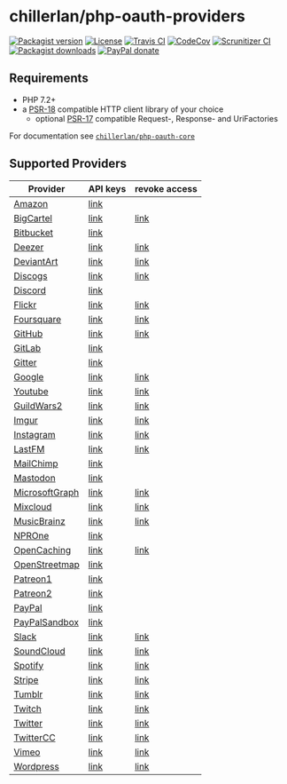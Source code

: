 # chillerlan/php-oauth-providers

[![Packagist version][packagist-badge]][packagist]
[![License][license-badge]][license]
[![Travis CI][travis-badge]][travis]
[![CodeCov][coverage-badge]][coverage]
[![Scrunitizer CI][scrutinizer-badge]][scrutinizer]
[![Packagist downloads][downloads-badge]][downloads]
[![PayPal donate][donate-badge]][donate]

[packagist-badge]: https://img.shields.io/packagist/v/chillerlan/php-oauth-providers.svg?style=flat-square
[packagist]: https://packagist.org/packages/chillerlan/php-oauth-providers
[license-badge]: https://img.shields.io/github/license/chillerlan/php-oauth-providers.svg?style=flat-square
[license]: https://github.com/chillerlan/php-oauth-providers/blob/master/LICENSE
[travis-badge]: https://img.shields.io/travis/chillerlan/php-oauth-providers.svg?style=flat-square
[travis]: https://travis-ci.org/chillerlan/php-oauth-providers
[coverage-badge]: https://img.shields.io/codecov/c/github/chillerlan/php-oauth-providers.svg?style=flat-square
[coverage]: https://codecov.io/github/chillerlan/php-oauth-providers
[scrutinizer-badge]: https://img.shields.io/scrutinizer/g/chillerlan/php-oauth-providers.svg?style=flat-square
[scrutinizer]: https://scrutinizer-ci.com/g/chillerlan/php-oauth-providers
[downloads-badge]: https://img.shields.io/packagist/dt/chillerlan/php-oauth-providers.svg?style=flat-square
[downloads]: https://packagist.org/packages/chillerlan/php-oauth-providers/stats
[donate-badge]: https://img.shields.io/badge/donate-paypal-ff33aa.svg?style=flat-square
[donate]: https://www.paypal.com/cgi-bin/webscr?cmd=_s-xclick&hosted_button_id=WLYUNAT9ZTJZ4

## Requirements
- PHP 7.2+
- a [PSR-18](https://www.php-fig.org/psr/psr-18/) compatible HTTP client library of your choice
  - optional [PSR-17](https://www.php-fig.org/psr/psr-17/) compatible Request-, Response- and UriFactories

For documentation see [`chillerlan/php-oauth-core`](https://github.com/chillerlan/php-oauth-core)

## Supported Providers

<!--A-->
 Provider | API keys | revoke access 
----------|----------|---------------
[Amazon](https://login.amazon.com/) | [link](https://sellercentral.amazon.com/hz/home) | 
[BigCartel](https://developers.bigcartel.com/api/v1) | [link](https://bigcartel.wufoo.com/forms/big-cartel-api-application/) | [link](https://my.bigcartel.com/account)
[Bitbucket](https://developer.atlassian.com/bitbucket/api/2/reference/) | [link](https://developer.atlassian.com/apps/) | 
[Deezer](https://developers.deezer.com/api) | [link](http://developers.deezer.com/myapps) | [link](https://www.deezer.com/account/apps)
[DeviantArt](https://www.deviantart.com/developers/) | [link](https://www.deviantart.com/developers/apps) | [link](https://www.deviantart.com/settings/applications)
[Discogs](https://www.discogs.com/developers/) | [link](https://www.discogs.com/settings/developers) | [link](https://www.discogs.com/settings/applications)
[Discord](https://discordapp.com/developers/) | [link](https://discordapp.com/developers/applications/) | 
[Flickr](https://www.flickr.com/services/api/) | [link](https://www.flickr.com/services/apps/create/) | [link](https://www.flickr.com/services/auth/list.gne)
[Foursquare](https://developer.foursquare.com/docs) | [link](https://foursquare.com/developers/apps) | [link](https://foursquare.com/settings/connections)
[GitHub](https://developer.github.com/) | [link](https://github.com/settings/developers) | [link](https://github.com/settings/applications)
[GitLab](https://docs.gitlab.com/ee/api/README.html) | [link](https://gitlab.com/profile/applications) | 
[Gitter](https://developer.gitter.im) | [link](https://developer.gitter.im/apps) | 
[Google](https://developers.google.com/oauthplayground/) | [link](https://console.developers.google.com/apis/credentials) | [link](https://myaccount.google.com/permissions)
[Youtube](https://developers.google.com/oauthplayground/) | [link](https://console.developers.google.com/apis/credentials) | [link](https://myaccount.google.com/permissions)
[GuildWars2](https://wiki.guildwars2.com/wiki/API:Main) | [link](https://account.arena.net/applications) | [link](https://account.arena.net/applications)
[Imgur](https://apidocs.imgur.com) | [link](https://api.imgur.com/oauth2/addclient) | [link](https://imgur.com/account/settings/apps)
[Instagram](https://www.instagram.com/developer/) | [link](https://www.instagram.com/developer/clients/manage/) | [link](https://www.instagram.com/accounts/manage_access/)
[LastFM](https://www.last.fm/api/) | [link](https://www.last.fm/api/account/create) | [link](https://www.last.fm/settings/applications)
[MailChimp](https://developer.mailchimp.com/) | [link](https://admin.mailchimp.com/account/oauth2/) | 
[Mastodon](https://docs.joinmastodon.org/api/guidelines/) | [link]() | 
[MicrosoftGraph](https://docs.microsoft.com/graph/overview) | [link](https://aad.portal.azure.com/#blade/Microsoft_AAD_IAM/ActiveDirectoryMenuBlade/RegisteredApps) | [link](https://account.live.com/consent/Manage)
[Mixcloud](https://www.mixcloud.com/developers/) | [link](https://www.mixcloud.com/developers/create/) | [link](https://www.mixcloud.com/settings/applications/)
[MusicBrainz](https://musicbrainz.org/doc/Development) | [link](https://musicbrainz.org/account/applications) | [link](https://musicbrainz.org/account/applications)
[NPROne](https://dev.npr.org/api/) | [link](https://dev.npr.org/console) | 
[OpenCaching](https://www.opencaching.de/okapi/) | [link](https://www.opencaching.de/okapi/signup.html) | [link](https://www.opencaching.de/okapi/apps/)
[OpenStreetmap](https://wiki.openstreetmap.org/wiki/API) | [link](https://www.openstreetmap.org/user/{USERNAME}/oauth_clients) | 
[Patreon1](https://docs.patreon.com/) | [link](https://www.patreon.com/portal/registration/register-clients) | 
[Patreon2](https://docs.patreon.com/) | [link](https://www.patreon.com/portal/registration/register-clients) | 
[PayPal](https://developer.paypal.com/docs/connect-with-paypal/reference/) | [link](https://developer.paypal.com/developer/applications/) | 
[PayPalSandbox](https://developer.paypal.com/docs/connect-with-paypal/reference/) | [link](https://developer.paypal.com/developer/applications/) | 
[Slack](https://api.slack.com) | [link](https://api.slack.com/apps) | [link](https://slack.com/apps/manage)
[SoundCloud](https://developers.soundcloud.com/) | [link](https://soundcloud.com/you/apps) | [link](https://soundcloud.com/settings/connections)
[Spotify](https://developer.spotify.com/documentation/web-api/) | [link](https://developer.spotify.com/dashboard/applications) | [link](https://www.spotify.com/account/apps/)
[Stripe](https://stripe.com/docs/api) | [link](https://dashboard.stripe.com/apikeys) | [link](https://dashboard.stripe.com/account/applications)
[Tumblr](https://www.tumblr.com/docs/en/api/v2) | [link](https://www.tumblr.com/oauth/apps) | [link](https://www.tumblr.com/settings/apps)
[Twitch](https://dev.twitch.tv/docs/api/reference/) | [link](https://dev.twitch.tv/console/apps/create) | [link](https://www.twitch.tv/settings/connections)
[Twitter](https://developer.twitter.com/docs) | [link](https://developer.twitter.com/apps) | [link](https://twitter.com/settings/applications)
[TwitterCC](https://developer.twitter.com/en/docs/basics/authentication/overview/application-only) | [link](https://developer.twitter.com/apps) | [link](https://twitter.com/settings/applications)
[Vimeo](https://developer.vimeo.com) | [link](https://developer.vimeo.com/apps) | [link](https://vimeo.com/settings/apps)
[Wordpress](https://developer.wordpress.com/docs/api/) | [link](https://developer.wordpress.com/apps/) | [link](https://wordpress.com/me/security/connected-applications)
<!--O-->
